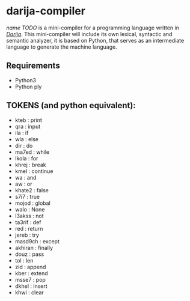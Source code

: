 # darija-compiler
*name TODO* is a mini-compiler for a programming language written in *[Darija](https://en.wikipedia.org/wiki/Moroccan_Arabic)*. 
This mini-compiler will include its own lexical, syntactic and semantic analyzer, it is based on Python, that serves as an intermediate language to generate the machine language. 

## Requirements
* Python3
* Python ply

## TOKENS (and python equivalent):
* kteb : print
* qra : input
* ila  : if
* wla  : else
* dir  : do
* ma7ed  : while
* lkola  : for
* khrej  : break
* kmel  : continue
* wa  : and
* aw  : or
* khate2  : false
* s7i7  : true
* mojod  : global
* walo  : None
* l3akss  : not
* ta3rif  : def
* red  : return
* jereb  : try
* masd9ch  : except
* akhiran  : finally
* douz  : pass
* tol  : len
* zid  : append
* kber  : extend
* msse7  : pop
* dkhel  : insert
* khwi  : clear